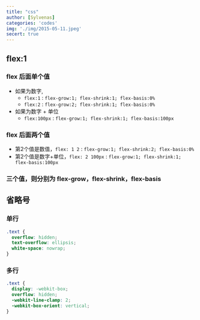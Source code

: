 ```yaml
---
title: "css"
author: [Sylvenas]
categories: 'codes'
img: './img/2015-05-11.jpeg'
secert: true
---
```


## flex:1
### flex 后面单个值
- 如果为数字,
  - `flex:1` : `flex-grow:1; flex-shrink:1; flex-basis:0%`
  - `flex:2` : `flex-grow:2; flex-shrink:1; flex-basis:0%`
- 如果为数字 + 单位
  - `flex:100px` : `flex-grow:1; flex-shrink:1; flex-basis:100px`

### flex 后面两个值
- 第2个值是数值，`flex: 1 2` : `flex-grow:1; flex-shrink:2; flex-basis:0%`
- 第2个值是数字+单位，`flex: 2 100px` : `flex-grow:1; flex-shrink:1; flex-basis:100px`

### 三个值，则分别为 flex-grow，flex-shrink，flex-basis

## 省略号
### 单行
``` css
.text {
  overflow: hidden; 
  text-overflow: ellipsis; 
  white-space: nowrap;
}
```
### 多行
``` css
.text {
  display: -webkit-box;
  overflow: hidden;
  -webkit-line-clamp: 2;
  -webkit-box-orient: vertical;
}
```
